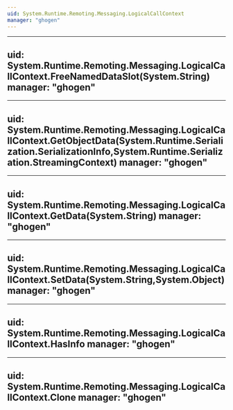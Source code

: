 ```yaml
---
uid: System.Runtime.Remoting.Messaging.LogicalCallContext
manager: "ghogen"
---
```


---
uid: System.Runtime.Remoting.Messaging.LogicalCallContext.FreeNamedDataSlot(System.String)
manager: "ghogen"
---

---
uid: System.Runtime.Remoting.Messaging.LogicalCallContext.GetObjectData(System.Runtime.Serialization.SerializationInfo,System.Runtime.Serialization.StreamingContext)
manager: "ghogen"
---

---
uid: System.Runtime.Remoting.Messaging.LogicalCallContext.GetData(System.String)
manager: "ghogen"
---

---
uid: System.Runtime.Remoting.Messaging.LogicalCallContext.SetData(System.String,System.Object)
manager: "ghogen"
---

---
uid: System.Runtime.Remoting.Messaging.LogicalCallContext.HasInfo
manager: "ghogen"
---

---
uid: System.Runtime.Remoting.Messaging.LogicalCallContext.Clone
manager: "ghogen"
---
